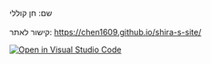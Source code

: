 שם: חן קוללי
</br>
</br>
קישור לאתר:
https://chen1609.github.io/shira-s-site/

[![Open in Visual Studio Code](https://classroom.github.com/assets/open-in-vscode-c66648af7eb3fe8bc4f294546bfd86ef473780cde1dea487d3c4ff354943c9ae.svg)](https://classroom.github.com/online_ide?assignment_repo_id=7636929&assignment_repo_type=AssignmentRepo)
